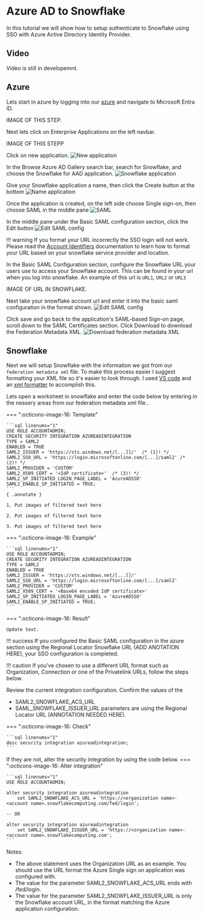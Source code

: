 # Azure AD to Snowflake
In this tutorial we will show how to setup authenticate to Snowflake using SSO with Azure Active Directory Identity Provider. 

## Video
Video is still in developemnt.

## Azure
Lets start in azure by logging into our [azure](https://portal.azure.com/) and navigate to Microsoft Entra ID.

IMAGE OF THIS STEP.

Next lets click on Enterprise Applications on the left navbar.

IMAGE OF THIS STEPP

Click on new application.
![New application](images/1.jpeg)

In the Browse Azure AD Gallery search bar, search for Snowflake, and choose the Snowflake for AAD application.
![Snowflake application](images/2.jpeg)

Give your Snowflake application a name, then click the Create button at the bottom
![Name application](images/3.jpeg)

Once the application is created, on the left side choose Single sign-on, then choose SAML in the middle pane
![SAML](images/4.jpeg)

In the middle pane under the Basic SAML configuration section, click the Edit button
![Edit SAML config](images/5.jpeg)

!!! warning
    If you format your URL incorrectly the SSO login will not work. Please read the [Account Identifiers](https://docs.snowflake.com/en/user-guide/admin-account-identifier#non-vps-account-locator-formats-by-cloud-platform-and-regionr) documentation to learn how to format your URL based on your snowflake service provider and location. 

In the Basic SAML Configuration section, configure the Snowflake URL your users use to access your Snowflake account. This can be found in your url when you log into snowflake. An example of this url is ``URL1``, ``URL2`` or ``URL3``

IMAGE OF URL IN SNOWFLAKE.

Next take your snowflake account url and enter it into the basic saml configuration in the format shown.
![Edit SAML config](images/6.jpeg)

Click save and go back to the application's SAML-based Sign-on page, scroll down to the SAML Certificates section. Click Download to download the Federation Metadata XML.
![Download federation metadata XML](images/7.jpeg)

## Snowflake
Next we will setup Snowflake with the information we got from our ``federation metadata xml`` file. To make this process easier I suggest formatting your XML file so it's easier to look through. I used [VS code](#) and an [xml formatter](#) to accomplish this.

Lets open a worksheet in snowflake and enter the code below by entering in the nessery areas from our federation metadata xml file..

=== ":octicons-image-16: Template"

    ```sql linenums="1"
    USE ROLE ACCOUNTADMIN;
    CREATE SECURITY INTEGRATION AZUREADINTEGRATION
    TYPE = SAML2
    ENABLED = TRUE
    SAML2_ISSUER = 'https://sts.windows.net/[...]]/'  /* (1)! */
    SAML2_SSO_URL = 'https://login.microsoftonline.com/[...]/saml2' /* (2)! */
    SAML2_PROVIDER = 'CUSTOM'
    SAML2_X509_CERT = '<IdP certificate>'  /* (3)! */
    SAML2_SP_INITIATED_LOGIN_PAGE_LABEL = 'AzureADSSO'
    SAML2_ENABLE_SP_INITIATED = TRUE;
    ```
    { .annotate }

    1. Put images of filtered text here

    2. Put images of filtered text here

    3. Put images of filtered text here

=== ":octicons-image-16: Example"

    ```sql linenums="1"
    USE ROLE ACCOUNTADMIN;
    CREATE SECURITY INTEGRATION AZUREADINTEGRATION
    TYPE = SAML2
    ENABLED = TRUE
    SAML2_ISSUER = 'https://sts.windows.net/[...]]/' 
    SAML2_SSO_URL = 'https://login.microsoftonline.com/[...]/saml2'
    SAML2_PROVIDER = 'CUSTOM'
    SAML2_X509_CERT = '<Base64 encoded IdP certificate>' 
    SAML2_SP_INITIATED_LOGIN_PAGE_LABEL = 'AzureADSSO'
    SAML2_ENABLE_SP_INITIATED = TRUE;
    ```

=== ":octicons-image-16: Result"

    Update text.

!!! success
    If you configured the Basic SAML configuration in the azure section using the Regional Locator Snowflake URL  (ADD ANOTATION HERE), your SSO configuration is completed.

!!! caution
    If you've chosen to use a different URL format such as Organization, Connection or one of the Privatelink URLs, follow the steps below. 

Review the current integration configuration. Confirm the values of the 
- SAML2_SNOWFLAKE_ACS_URL
- SAML_SNOWFLAKE_ISSUER_URL
parameters are using the Regional Locator URL (ANNOTATION NEEDED HERE). 

=== ":octicons-image-16: Check"

    ```sql linenums="1"
    desc security integration azureadintegration;
    ```

If they are not, alter the security integration by using the code below.
=== ":octicons-image-16: Alter integration"

    ```sql linenums="1"
    USE ROLE ACCOUNTADMIN;

    alter security integration azureadintegration 
        set SAML2_SNOWFLAKE_ACS_URL = 'https://<organization name>-<account name>.snowflakecomputing.com/fed/login';
    
    -- OR

    alter security integration azureadintegration
        set SAML2_SNOWFLAKE_ISSUER_URL = 'https://<organization name>-<account name>.snowflakecomputing.com';
    ```

Notes:
- The above statement uses the Organization URL as an example. You should use the URL format the Azure Single sign on application was configured with. 
- The value for the parameter SAML2_SNOWFLAKE_ACS_URL ends with /fed/login.
- The value for the parameter SAML2_SNOWFLAKE_ISSUER_URL is only the Snowflake account URL, in the format matching the Azure application configuration.